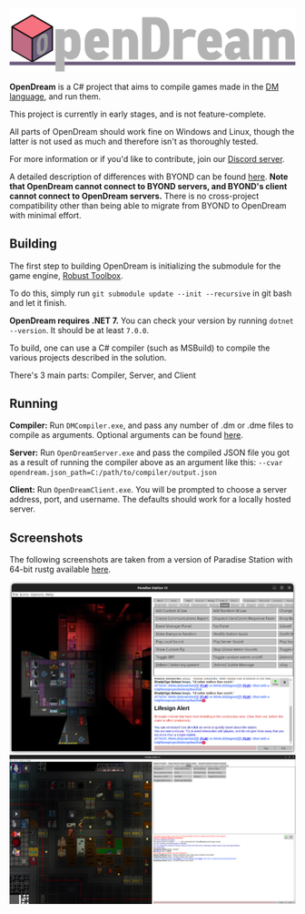 [![OpenDream](.github/assets/OpenDream.png)](#)

**OpenDream** is a C# project that aims to compile games made in the [DM language], and run them.

This project is currently in early stages, and is not feature-complete.

All parts of OpenDream should work fine on Windows and Linux, though the latter is not used as much and therefore isn't as thoroughly tested.

For more information or if you'd like to contribute, join our [Discord server](https://discord.gg/qreryhZxxs).

A detailed description of differences with BYOND can be found [here](https://github.com/wixoaGit/OpenDream/wiki/Differences-Between-OpenDream-and-BYOND). **Note that OpenDream cannot connect to BYOND servers, and BYOND's client cannot connect to OpenDream servers.** There is no cross-project compatibility other than being able to migrate from BYOND to OpenDream with minimal effort.

## Building

The first step to building OpenDream is initializing the submodule for the game engine, [Robust Toolbox](https://github.com/space-wizards/RobustToolbox). 

To do this, simply run `git submodule update --init --recursive` in git bash and let it finish.

**OpenDream requires .NET 7.** You can check your version by running `dotnet --version`. It should be at least `7.0.0`.

To build, one can use a C# compiler (such as MSBuild) to compile the various projects described in the solution.

There's 3 main parts: Compiler, Server, and Client

## Running

**Compiler:** Run `DMCompiler.exe`, and pass any number of .dm or .dme files to compile as arguments. Optional arguments can be found [here](https://github.com/wixoaGit/OpenDream/wiki/Compiler-Options).

**Server:** Run `OpenDreamServer.exe` and pass the compiled JSON file you got as a result of running the compiler above as an argument like this: `--cvar opendream.json_path=C:/path/to/compiler/output.json`

**Client:** Run `OpenDreamClient.exe`. You will be prompted to choose a server address, port, and username. The defaults should work for a locally hosted server.

## Screenshots
The following screenshots are taken from a version of Paradise Station with 64-bit rustg available [here](https://github.com/ike709/Paradise/tree/rustg_64).

![](./.github/assets/screenshot.png?raw=true)
![](./.github/assets/screenshot2.png?raw=true)

[DM Language]: http://secure.byond.com/

